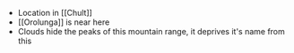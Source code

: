 - Location in [[Chult]]
- [[Orolunga]] is near here
- Clouds hide the peaks of this mountain range, it deprives it's name from this
